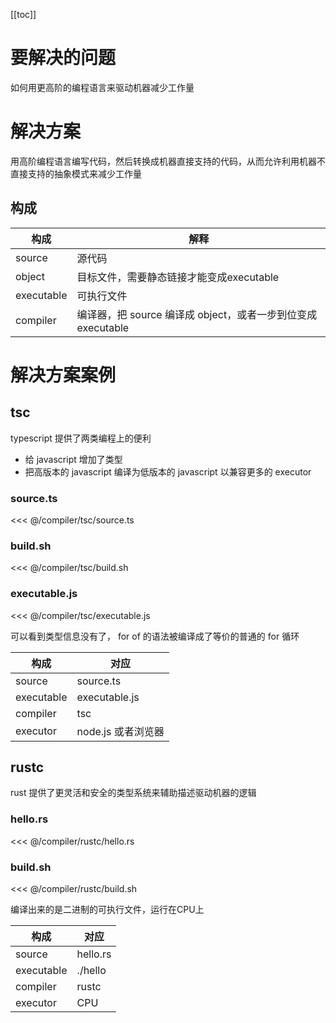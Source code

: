 [[toc]]

# 要解决的问题

如何用更高阶的编程语言来驱动机器减少工作量

# 解决方案

用高阶编程语言编写代码，然后转换成机器直接支持的代码，从而允许利用机器不直接支持的抽象模式来减少工作量

## 构成

| 构成 | 解释 |
| --- | --- |
| source | 源代码 |
| object | 目标文件，需要静态链接才能变成executable |
| executable | 可执行文件 |
| compiler | 编译器，把 source 编译成 object，或者一步到位变成 executable |

# 解决方案案例

## tsc

typescript 提供了两类编程上的便利

* 给 javascript 增加了类型
* 把高版本的 javascript 编译为低版本的 javascript 以兼容更多的 executor

### source.ts
<<< @/compiler/tsc/source.ts

### build.sh
<<< @/compiler/tsc/build.sh

### executable.js
<<< @/compiler/tsc/executable.js

可以看到类型信息没有了， for of 的语法被编译成了等价的普通的 for 循环

| 构成 | 对应 |
| --- | --- |
| source | source.ts |
| executable | executable.js |
| compiler | tsc |
| executor | node.js 或者浏览器 |

## rustc

rust 提供了更灵活和安全的类型系统来辅助描述驱动机器的逻辑

### hello.rs
<<< @/compiler/rustc/hello.rs

### build.sh
<<< @/compiler/rustc/build.sh

编译出来的是二进制的可执行文件，运行在CPU上

| 构成 | 对应 |
| --- | --- |
| source | hello.rs |
| executable | ./hello |
| compiler | rustc |
| executor | CPU |


